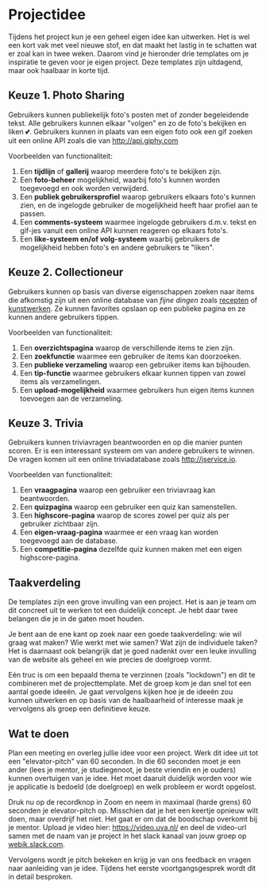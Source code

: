 # Projectidee

Tijdens het project kun je een geheel eigen idee kan uitwerken. Het is wel een kort vak met veel nieuwe stof, en dat maakt het lastig in te schatten wat er zoal kan in twee weken. Daarom vind je hieronder drie templates om je inspiratie te geven voor je eigen project. Deze templates zijn uitdagend, maar ook haalbaar in korte tijd.

## Keuze 1. Photo Sharing

Gebruikers kunnen publiekelijk foto's posten met of zonder begeleidende tekst. Alle gebruikers kunnen elkaar "volgen" en zo de foto's bekijken en liken 💕. Gebruikers kunnen in plaats van een eigen foto ook een gif zoeken uit een online API zoals die van <http://api.giphy.com>

Voorbeelden van functionaliteit:

1. Een **tijdlijn** of **gallerij** waarop meerdere foto's te bekijken zijn.
2. Een **foto-beheer** mogelijkheid, waarbij foto's kunnen worden toegevoegd en ook worden verwijderd.
3. Een **publiek gebruikersprofiel** waarop gebruikers elkaars foto's kunnen zien, en de ingelogde gebruiker de mogelijkheid heeft haar profiel aan te passen.
4. Een **comments-systeem** waarmee ingelogde gebruikers d.m.v. tekst en gif-jes vanuit een online API kunnen reageren op elkaars foto's.
5. Een **like-systeem en/of volg-systeem** waarbij gebruikers de mogelijkheid hebben foto's en andere gebruikers te "liken".

## Keuze 2. Collectioneur

Gebruikers kunnen op basis van diverse eigenschappen zoeken naar items die afkomstig zijn uit een online database van *fijne dingen* zoals [recepten](http://developer.edamam.com) of [kunstwerken](http://rijksmuseum.github.io). Ze kunnen favorites opslaan op een publieke pagina en ze kunnen andere gebruikers tippen.

Voorbeelden van functionaliteit:

1. Een **overzichtspagina** waarop de verschillende items te zien zijn.
2. Een **zoekfunctie** waarmee een gebruiker de items kan doorzoeken.
3. Een **publieke verzameling** waarop een gebruiker items kan bijhouden.
4. Een **tip-functie** waarmee gebruikers elkaar kunnen tippen van zowel items als verzamelingen.
5. Een **upload-mogelijkheid** waarmee gebruikers hun eigen items kunnen toevoegen aan de verzameling.

## Keuze 3. Trivia

Gebruikers kunnen triviavragen beantwoorden en op die manier punten scoren. Er is een interessant systeem om van andere gebruikers te winnen. De vragen komen uit een online triviadatabase zoals <http://jservice.io>.

Voorbeelden van functionaliteit:

1. Een **vraagpagina** waarop een gebruiker een triviavraag kan beantwoorden.
2. Een **quizpagina** waarop een gebruiker een quiz kan samenstellen.
3. Een **highscore-pagina** waarop de scores zowel per quiz als per gebruiker zichtbaar zijn.
4. Een **eigen-vraag-pagina** waarmee er een vraag kan worden toegevoegd aan de database.
5. Een **competitie-pagina** dezelfde quiz kunnen maken met een eigen highscore-pagina.

## Taakverdeling

De templates zijn een grove invulling van een project. Het is aan je team om dit concreet uit te werken tot een duidelijk concept. Je hebt daar twee belangen die je in de gaten moet houden.

Je bent aan de ene kant op zoek naar een goede taakverdeling: wie wil graag wat maken? Wie werkt met wie samen? Wat zijn de individuele taken? Het is daarnaast ook belangrijk dat je goed nadenkt over een leuke invulling van de website als geheel en wie precies de doelgroep vormt.

Eén truc is om een bepaald thema te verzinnen (zoals "lockdown") en dit te combineren met de projecttemplate. Met de groep kom je dan snel tot een aantal goede ideeën. Je gaat vervolgens kijken hoe je de ideeën zou kunnen uitwerken en op basis van de haalbaarheid of interesse maak je vervolgens als groep een definitieve keuze.

## Wat te doen

Plan een meeting en overleg jullie idee voor een project. Werk dit idee uit tot een "elevator-pitch" van 60 seconden. In die 60 seconden moet je een ander (lees je mentor, je studiegenoot, je beste vriendin en je ouders) kunnen overtuigen van je idee. Het moet daaruit duidelijk worden voor wie je applicatie is bedoeld (de doelgroep) en welk probleem er wordt opgelost.

Druk nu op de recordknop in Zoom en neem in maximaal (harde grens) 60 seconden je elevator-pitch op. Misschien dat je het een keertje opnieuw wilt doen, maar overdrijf het niet. Het gaat er om dat de boodschap overkomt bij je mentor. Upload je video hier: https://video.uva.nl/ en deel de video-url samen met de naam van je project in het slack kanaal van jouw groep op [webik.slack.com](https://webik.slack.com).

Vervolgens wordt je pitch bekeken en krijg je van ons feedback en vragen naar aanleiding van je idee. Tijdens het eerste voortgangsgesprek wordt dit in detail besproken.
